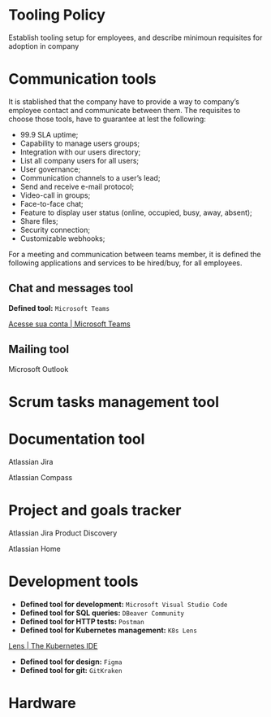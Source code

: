 # Tooling Policy

Establish tooling setup for employees, and describe minimoun requisites for adoption in company

# Communication tools

It is stablished that the company have to provide a way to company’s employee contact and communicate between them. The requisites to choose those tools, have to guarantee at lest the following:

- 99.9 SLA uptime;
- Capability to manage users groups;
- Integration with our users directory;
- List all company users for all users;
- User governance;
- Communication channels to a user’s lead;
- Send and receive e-mail protocol;
- Video-call in groups;
- Face-to-face chat;
- Feature to display user status (online, occupied, busy, away, absent);
- Share files;
- Security connection;
- Customizable webhooks;

For a meeting and communication between teams member, it is defined the following applications and services to be hired/buy, for all employees.

## Chat and messages tool

**Defined tool:** `Microsoft Teams`

[Acesse sua conta | Microsoft Teams](https://www.microsoft.com/pt-br/microsoft-teams/log-in)

## Mailing tool

Microsoft Outlook

# Scrum tasks management tool

# Documentation tool

Atlassian Jira

Atlassian Compass

# Project and goals tracker

Atlassian Jira Product Discovery

Atlassian Home

# Development tools

- **Defined tool for development:** `Microsoft Visual Studio Code`
- **Defined tool for SQL queries:** `DBeaver Community`
- **Defined tool for HTTP tests:** `Postman`
- **Defined tool for Kubernetes management:**  `K8s Lens`

[Lens | The Kubernetes IDE](https://k8slens.dev/)

- **Defined tool for design:** `Figma`
- **Defined tool for git:** `GitKraken`

# Hardware